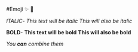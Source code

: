 #Emoji
✨ 🎄

*ITALIC*-
*This text will be italic*
_This will also be italic_

**BOLD**-
**This text will be bold**
__This will also be bold__

_You **can** combine them_

